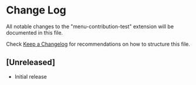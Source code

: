 # Change Log

All notable changes to the "menu-contribution-test" extension will be documented in this file.

Check [Keep a Changelog](http://keepachangelog.com/) for recommendations on how to structure this file.

## [Unreleased]

- Initial release